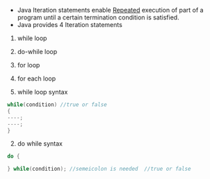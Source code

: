 
- Java Iteration statements enable <u>Repeated</u> execution of part of a program until a certain termination condition is satisfied. 
- Java provides 4 Iteration statements
1. while loop 
2. do-while loop  
3. for loop
4. for each loop

1. while loop 
syntax 
```java 
while(condition) //true or false 
{
----;
----;
}
```

2. do while 
syntax 
```java 
do {

} while(condition); //semeicolon is needed  //true or false
```
